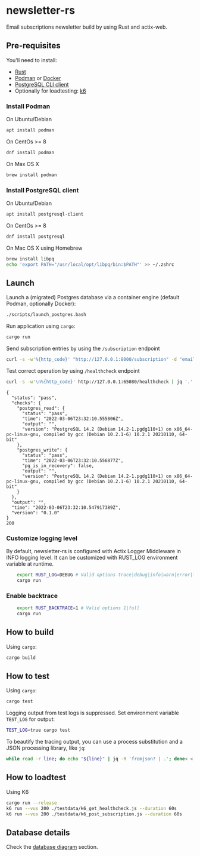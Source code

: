 # newsletter-rs
Email subscriptions newsletter build by using Rust and actix-web.

## Pre-requisites

You'll need to install:

- [Rust](https://www.rust-lang.org/tools/install)
- [Podman](https://podman.io/getting-started/installation) or [Docker](https://docs.docker.com/get-docker/)
- [PostgreSQL CLI client](https://www.postgresql.org/download/)
- Optionally for loadtesting: [k6](https://k6.io/docs/getting-started/installation/)

### Install Podman

On Ubuntu/Debian

```bash
apt install podman
```

On CentOs >= 8

```bash
dnf install podman
```

On Max OS X

```sh
brew install podman
```

### Install PostgreSQL client

On Ubuntu/Debian

```bash
apt install postgresql-client
```

On CentOs >= 8

```bash
dnf install postgresql
```

On Mac OS X using Homebrew

```sh
brew install libpq
echo 'export PATH="/usr/local/opt/libpq/bin:$PATH"' >> ~/.zshrc
```

## Launch

Launch a (migrated) Postgres database via a container engine (default Podman, optionally Docker):

```bash
./scripts/launch_postgres.bash
```

Run application using `cargo`:

```bash
cargo run
```

Send subscription entries by using the `/subscription` endpoint

```bash
curl -s -w'%{http_code}' "http://127.0.0.1:8000/subscription" -d "email=email%40drconopoima.com&name=Jane%20Doe"
```

Test correct operation by using `/healthcheck` endpoint

```bash
curl -s -w'\n%{http_code}' http://127.0.0.1:65080/healthcheck | jq '.'
```

```text
{
  "status": "pass",
  "checks": {
    "postgres_read": {
      "status": "pass",
      "time": "2022-03-06T23:32:10.555806Z",
      "output": "",
      "version": "PostgreSQL 14.2 (Debian 14.2-1.pgdg110+1) on x86_64-pc-linux-gnu, compiled by gcc (Debian 10.2.1-6) 10.2.1 20210110, 64-bit"
    },
    "postgres_write": {
      "status": "pass",
      "time": "2022-03-06T23:32:10.556877Z",
      "pg_is_in_recovery": false,
      "output": "",
      "version": "PostgreSQL 14.2 (Debian 14.2-1.pgdg110+1) on x86_64-pc-linux-gnu, compiled by gcc (Debian 10.2.1-6) 10.2.1 20210110, 64-bit"
    }
  },
  "output": "",
  "time": "2022-03-06T23:32:10.547917389Z",
  "version": "0.1.0"
}
200
```

### Customize logging level

By default, newsletter-rs is configured with Actix Logger Middleware in INFO logging level. It can be customized with RUST_LOG environment variable at runtime.

```sh
    export RUST_LOG=DEBUG # Valid options trace|debug|info|warn|error|fatal
    cargo run
```

### Enable backtrace

```sh
    export RUST_BACKTRACE=1 # Valid options 1|full
    cargo run
```

## How to build

Using `cargo`:

```bash
cargo build
```

## How to test

Using `cargo`:

```bash
cargo test 
```

Logging output from test logs is suppressed. Set environment variable `TEST_LOG` for output:

```sh
TEST_LOG=true cargo test
```

To beautify the tracing output, you can use a process substitution and a JSON processing library, like `jq`:

```sh
while read -r line; do echo "${line}" | jq -R 'fromjson? | .'; done< <(TEST_LOG=true cargo test)
```

## How to loadtest

Using K6

```bash
cargo run --release
k6 run --vus 200 ./testdata/k6_get_healthcheck.js --duration 60s
k6 run --vus 200 ./testdata/k6_post_subscription.js --duration 60s
```

## Database details

Check the [database diagram](database_diagram.md) section.
